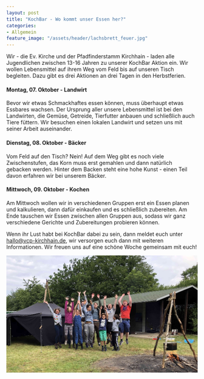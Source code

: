 ```yaml
---
layout: post
title: "KochBar - Wo kommt unser Essen her?"
categories:
- Allgemein
feature_image: "/assets/header/lachsbrett_feuer.jpg"
---
```


Wir - die Ev. Kirche und der Pfadfinderstamm Kirchhain - laden alle Jugendlichen zwischen 13-16 Jahren zu unserer KochBar Aktion ein. Wir wollen Lebensmittel auf ihrem Weg vom Feld bis auf unseren Tisch begleiten. Dazu gibt es drei Aktionen an drei Tagen in den Herbstferien.


#### Montag, 07. Oktober - Landwirt
Bevor wir etwas Schmackhaftes essen können, muss überhaupt etwas Essbares wachsen. Der Ursprung aller unsere Lebensmittel ist bei den Landwirten, die Gemüse, Getreide, Tierfutter anbauen und schließlich auch Tiere füttern. Wir besuchen einen lokalen Landwirt und setzen uns mit seiner Arbeit auseinander. 


#### Dienstag, 08. Oktober - Bäcker
Vom Feld auf den Tisch? Nein! Auf dem Weg gibt es noch viele Zwischenstufen, das Korn muss erst gemahlen und dann natürlich gebacken werden. Hinter dem Backen steht eine hohe Kunst - einen Teil davon erfahren wir bei unserem Bäcker.

#### Mittwoch, 09. Oktober - Kochen
Am Mittwoch wollen wir in verschiedenen Gruppen erst ein Essen planen und kalkulieren, dann dafür einkaufen und es schließlich zubereiten. Am Ende tauschen wir Essen zwischen allen Gruppen aus, sodass wir ganz verschiedene Gerichte und Zubereitungen probieren können.

Wenn ihr Lust habt bei KochBar dabei zu sein, dann meldet euch unter [hallo@vcp-kirchhain.de](mailto:hallo@vcp-kirchhain.de), wir versorgen euch dann mit weiteren Informationen. Wir freuen uns auf eine schöne Woche gemeinsam mit euch!

![](/assets/2019-06-17-lager/gruppe.jpg)